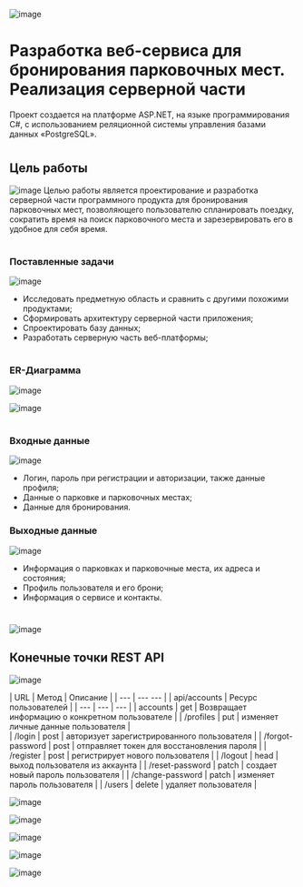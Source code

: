 ![image](https://github.com/maroze/academic_credentials/assets/91451262/7d3b3d1b-2451-4c98-b9bd-67cb74c1bb61)

# Разработка веб-сервиса для бронирования парковочных мест. Реализация серверной части
Проект создается на платформе ASP.NET, на языке программирования C#, с использованием реляционной системы управления базами данных «PostgreSQL». 
#
## Цель работы
![image](https://github.com/maroze/academic_credentials/assets/91451262/2f4b5bcf-f0d2-447b-8473-9b7dfa5e82a7)
Целью работы является проектирование и разработка серверной части программного продукта для бронирования парковочных мест, позволяющего пользователю спланировать поездку, сократить время на поиск парковочного места и зарезервировать его в удобное для себя время.
#
### Поставленные задачи
![image](https://github.com/maroze/academic_credentials/assets/91451262/2f4b5bcf-f0d2-447b-8473-9b7dfa5e82a7)
* Исследовать предметную область и сравнить с другими похожими продуктами;
* Сформировать архитектуру серверной части приложения;
* Спроектировать базу данных;
* Разработать серверную часть веб-платформы;
#
### ER-Диаграмма

![image](https://github.com/maroze/academic_credentials/assets/91451262/2f4b5bcf-f0d2-447b-8473-9b7dfa5e82a7)

![image](https://github.com/maroze/academic_credentials/assets/91451262/90f8ccc8-ea8d-42d1-896b-2bb21dbc4d70)
#
### Входные данные
![image](https://github.com/maroze/academic_credentials/assets/91451262/2f4b5bcf-f0d2-447b-8473-9b7dfa5e82a7)
* Логин, пароль при регистрации и авторизации, также данные профиля;
* Данные о парковке и парковочных местах;
* Данные для бронирования.

### Выходные данные
![image](https://github.com/maroze/academic_credentials/assets/91451262/2f4b5bcf-f0d2-447b-8473-9b7dfa5e82a7)
* Информация о парковках и парковочные места, их адреса и состояния;
* Профиль пользователя и его брони;
* Информация о сервисе и контакты.
#
![image](https://github.com/maroze/academic_credentials/assets/91451262/ceac3ce5-6dcc-4838-b3c7-c40cdc417af0)
## Конечные точки REST API

![image](https://github.com/maroze/academic_credentials/assets/91451262/e784cf01-e505-417d-b30d-8ebe8413e70a)

| URL | Метод | Описание |
| --- | ---  --- |
| api/accounts | Ресурс пользователей |
| --- | --- | --- |
| accounts	| get	| Возвращает информацию о конкретном пользователе | 
| /profiles	| put	| изменяет личные данные пользователя |  
| /login	| post	| авторизует зарегистрированного пользователя | 
| /forgot-password	| post	| отправляет токен для восстановления пароля | 
| /register	| post	| регистрирует нового пользователя | 
| /logout	| head	| выход пользователя из аккаунта | 
| /reset-password	| patch	| создает новый пароль пользователя | 
| /change-password	| patch	| изменяет пароль пользователя | 
| /users	| delete	| удаляет пользователя | 


![image](https://github.com/maroze/academic_credentials/assets/91451262/02781174-ef93-4d39-a4b2-91b9e5623974)

![image](https://github.com/maroze/academic_credentials/assets/91451262/e784cf01-e505-417d-b30d-8ebe8413e70a)

![image](https://github.com/maroze/academic_credentials/assets/91451262/1f0cd9a8-79dd-4d2e-bf02-404ed81b7947)

![image](https://github.com/maroze/academic_credentials/assets/91451262/e784cf01-e505-417d-b30d-8ebe8413e70a)

![image](https://github.com/maroze/academic_credentials/assets/91451262/f18b50d7-21e9-48ae-8011-86ced3bc15bb)




